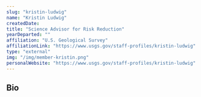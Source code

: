 ```yaml
---
slug: "kristin-ludwig"
name: "Kristin Ludwig"
createdDate:
title: "Science Advisor for Risk Reduction"
yearDeparted: ""
affiliation: "U.S. Geological Survey"
affiliationLink: "https://www.usgs.gov/staff-profiles/kristin-ludwig"
type: "external"
img: "/img/member-kristin.png"
personalWebsite: "https://www.usgs.gov/staff-profiles/kristin-ludwig"
---
```

## Bio

